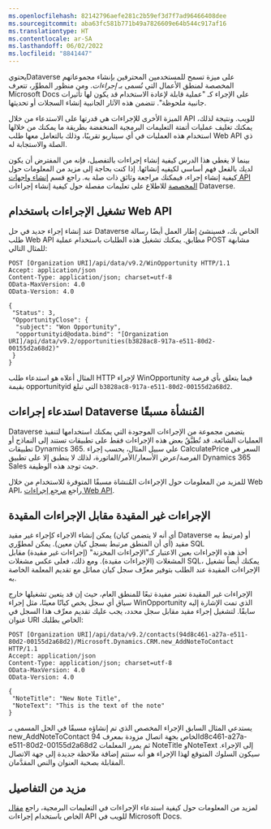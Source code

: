 ```yaml
---
ms.openlocfilehash: 82142796aefe281c2b59ef3d7f7ad96466408dee
ms.sourcegitcommit: aba63fc581b771b49a7826609e64b544c917af16
ms.translationtype: HT
ms.contentlocale: ar-SA
ms.lasthandoff: 06/02/2022
ms.locfileid: "8841447"
---
```

يحتويDataverse على ميزة تسمح للمستخدمين المحترفين بإنشاء مجموعاتهم المخصصة لمنطق الأعمال التي تُسمى بـ *إجراءات*. ومن منظور المطوِّر، تتعرف Microsoft Docs على الإجراء كـ "عملية قابلة لإعادة الاستخدام قد يكون لها تأثيرات جانبية ملحوظة". تتضمن هذه الآثار الجانبية إنشاء السجلات أو تحديثها.

الميزة الأخرى للإجراءات هي قدرتها على الاستدعاء من خلال API للويب. ونتيجة لذلك، يمكنك تغليف عمليات أتمتة التعليمات البرمجية المنخفضة بطريقة ما يمكنك من خلالها استخدام هذه العمليات في أي سيناريو تقريبًا، وذلك بالتعامل معها طلب Web API ذي الصلة والاستجابة له.

بينما لا يغطي هذا الدرس كيفية إنشاء إجراءات بالتفصيل، فإنه من المفترض أن يكون لديك بالفعل فهم أساسي لكيفيه إنشائها. إذا كنت بحاجة إلى مزيد من المعلومات حول كيفية إنشاء إجراء، فيمكنك مراجعة وثائق ذات صلة به. راجع قسم [إنشاء واجهات API المخصصة](/power-apps/developer/data-platform/custom-api/?azure-portal=true) للاطلاع على تعليمات مفصلة حول كيفية إنشاء إجراءات Dataverse.

## <a name="run-actions-with-the-web-api"></a>تشغيل الإجراءات باستخدام Web API

عند إنشاء إجراء جديد في حل Dataverse الخاص بك، فسينشئ إطار العمل أيضًا رسالة طلب Web API مطابق. يمكنك تشغيل هذه الطلبات باستخدام عملية POST مشابهة للمثال التالي:

```odata
POST [Organization URI]/api/data/v9.2/WinOpportunity HTTP/1.1
Accept: application/json
Content-Type: application/json; charset=utf-8
OData-MaxVersion: 4.0
OData-Version: 4.0

{
 "Status": 3,
 "OpportunityClose": {
  "subject": "Won Opportunity",
  "opportunityid@odata.bind": "[Organization URI]/api/data/v9.2/opportunities(b3828ac8-917a-e511-80d2-00155d2a68d2)"
 }
}
```

المثال أعلاه هو استدعاء طلب HTTP لإجراء WinOpportunity فيما يتعلق بأي فرصة بقيمة opportunityid التي تبلغ ```b3828ac8-917a-e511-80d2-00155d2a68d2```.

## <a name="call-pre-built-dataverse-actions"></a>استدعاء إجراءات Dataverse المُنشأة مسبقًا

Dataverse يتضمن مجموعة من الإجراءات الموجودة التي يمكنك استخدامها لتنفيذ العمليات الشائعة. قد تُطبَّقُ بعض هذه الإجراءات فقط على تطبيقات تستند إلى النماذج أو تطبيقات Dynamics 365. علي سبيل المثال، يحسب إجراء CalculatePrice السعر في الفرصة/عرض الأسعار/الأمر/الفاتورة، لذلك لا ينطبق إلا على تطبيق Dynamics 365 Sales حيث توجد هذه الوظيفة.

للمزيد من المعلومات حول الإجراءات المُنشاة مسبقًا المتوفرة للاستخدام من خلال Web API، راجع [مرجع إجراءات Web API](/dynamics365/customer-engagement/web-api/actions?view=dynamics-ce-odata-9/?azure-portal=true&preserve-view=true).

## <a name="unbound-vs-bound-actions"></a>الإجراءات غير المقيدة مقابل الإجراءات المقيدة

يمكن إنشاء الاجراء كإجراء غير مقيد (أي أنه لا يتضمن كيان Dataverse مرتبط به) أو مقيد (أي أن المنطق مرتبط بسجل كيان معين). يمكن لمطوِّري SQL  
أخذ هذه الإجراءات بعين الاعتبار كـ"الإجراءات المخزنة" (إجراءات غير مقيدة) مقابل المشغلات (الإجراءات مقيدة). ومع ذلك، فعلى عكس مشغلات SQL، يمكنك أيضاً تشغيل الإجراءات المقيدة عند الطلب بتوفير معرِّف سجل كيان مماثل مع تقديم المعلمة الخاصة به.

الإجراءات غير المقيدة تعتبر مفيدة تبعًا للمنطق العام، حيث إن قد يتعين تشغيلها خارج سياق أي سجل يخص كيانًا معينًا، مثل إجراء WinOpportunity الذي تمت الإشارة إليه سابقًا. لتشغيل إجراء مقيد مقابل سجل محدد، يجب عليك تقديم معرِّف هذا السجل في عنوان URI الخاص بطلبك:

```odata
POST [Organization URI]/api/data/v9.2/contacts(94d8c461-a27a-e511-80d2-00155d2a68d2)/Microsoft.Dynamics.CRM.new_AddNoteToContact HTTP/1.1
Accept: application/json
Content-Type: application/json; charset=utf-8
OData-MaxVersion: 4.0
OData-Version: 4.0

{
 "NoteTitle": "New Note Title",
 "NoteText": "This is the text of the note"
}
```

يستدعي المثال السابق الإجراء المخصص الذي تم إنشاؤه مسبقًا في الحل المسمى بـ new_AddNoteToContact الخاص بجهة اتصال مزودة بمعرف 94d8c461-a27a-e511-80d2-00155d2a68d2 ثم يمرر المعلمات NoteTitle وNoteText إلى الإجراء. سيكون السلوك المتوقع لهذا الإجراء هو أنه ستتم إضافة ملاحظة جديدة إلى جهة الاتصال المقابلة بصحبة العنوان والنص المقدَّمان.

## <a name="more-details"></a>مزيد من التفاصيل

لمزيد من المعلومات حول كيفية استدعاء الإجراءات في التعليمات البرمجية، راجع [مقال](/power-apps/developer/common-data-service/webapi/use-web-api-actions/?azure-portal=true) الخاص باستخدام إجراءات API للويب في Microsoft Docs.

